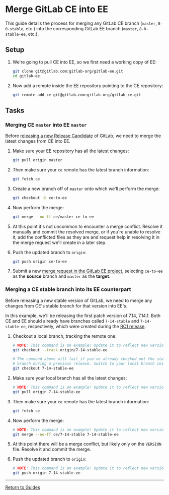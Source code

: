 # Merge GitLab CE into EE

This guide details the process for merging any GitLab CE branch (`master`, `8-0-stable`,
etc.) into the corresponding GitLab EE branch (`master`, `8-0-stable-ee`, etc.).

## Setup

1. We're going to pull CE into EE, so we first need a working copy of EE:

    ```sh
    git clone git@gitlab.com:gitlab-org/gitlab-ee.git
    cd gitlab-ee
    ```

1. Now add a remote inside the EE repository pointing to the CE repository:

    ```sh
    git remote add ce git@gitlab.com:gitlab-org/gitlab-ce.git
    ```

## Tasks

### Merging CE `master` into EE `master`

Before [releasing a new Release Candidate](release-candidates.md) of GitLab, we
need to merge the latest changes from CE into EE.

1. Make sure your EE repository has all the latest changes:

    ```sh
    git pull origin master
    ```

1. Then make sure your `ce` remote has the latest branch information:

    ```sh
    git fetch ce
    ```

1. Create a new branch off of `master` onto which we'll perform the merge:

    ```sh
    git checkout -b ce-to-ee
    ```

1. Now perform the merge:

    ```sh
    git merge --no-ff ce/master ce-to-ee
    ```

1. At this point it's not uncommon to encounter a merge conflict. Resolve it
   manually and commit the resolved merge, or if you're unable to resolve it,
   add the conflicted files as they are and request help in resolving it in the
   merge request we'll create in a later step.

1. Push the updated branch to `origin`:

    ```sh
    git push origin ce-to-ee
    ```

1. Submit a new [merge request in the GitLab EE project], selecting `ce-to-ee`
   as the **source** branch and `master` as the **target**.

[merge request in the GitLab EE project]: https://gitlab.com/gitlab-org/gitlab-ee/merge_requests

### Merging a CE stable branch into its EE counterpart

Before releasing a new stable version of GitLab, we need to merge any changes
from CE's stable branch for that version into EE's.

In this example, we'll be releasing the first patch version of 7.14, 7.14.1.
Both CE and EE should already have branches called `7-14-stable` and
`7-14-stable-ee`, respectively, which were created during the
[RC1 release](release-candidates.md#tag-the-rc-version).

1. Checkout a local branch, tracking the remote one:

    ```sh
    # NOTE: This command is an example! Update it to reflect new version numbers.
    git checkout --track origin/7-14-stable-ee

    # The command above will fail if you've already checked out the stable
    # branch during a previous release. Switch to your local branch instead:
    git checkout 7-14-stable-ee
    ```

1. Make sure your local branch has all the latest changes:

    ```sh
    # NOTE: This command is an example! Update it to reflect new version numbers.
    git pull origin 7-14-stable-ee
    ```

1. Then make sure your `ce` remote has the latest branch information:

    ```sh
    git fetch ce
    ```

1. Now perform the merge:

    ```sh
    # NOTE: This command is an example! Update it to reflect new version numbers.
    git merge --no-ff ce/7-14-stable 7-14-stable-ee
    ```

1. At this point there will be a merge conflict, but likely only on the
   `VERSION` file. Resolve it and commit the merge.

1. Push the updated branch to `origin`:

    ```sh
    # NOTE: This command is an example! Update it to reflect new version numbers.
    git push origin 7-14-stable-ee
    ```

---

[Return to Guides](../README.md#guides)
